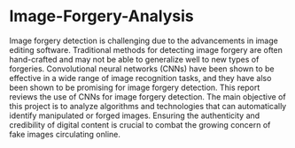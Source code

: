 # Image-Forgery-Analysis
Image forgery detection is challenging due to the advancements in image editing software.
Traditional methods for detecting image forgery are often hand-crafted and may not be able
to generalize well to new types of forgeries. Convolutional neural networks (CNNs) have been
shown to be effective in a wide range of image recognition tasks, and they have also been shown
to be promising for image forgery detection. This report reviews the use of CNNs for image
forgery detection. The main objective of this project is to analyze algorithms and technologies
that can automatically identify manipulated or forged images. Ensuring the authenticity and
credibility of digital content is crucial to combat the growing concern of fake images circulating
online.

